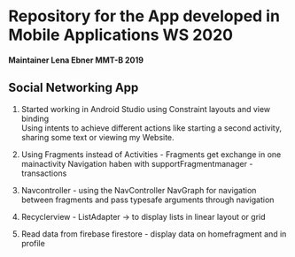 # Repository for the App developed in Mobile Applications WS 2020
#### Maintainer Lena Ebner MMT-B 2019

## Social Networking App

1. Started working in Android Studio using Constraint layouts and view binding  
Using intents to achieve different actions like starting a second activity, sharing some text or viewing my Website.  

2. Using Fragments instead of Activities - Fragments get exchange in one mainactivity
Navigation haben with supportFragmentmanager - transactions

3. Navcontroller - using the NavController NavGraph for navigation between fragments 
and pass typesafe arguments through navigation

4. Recyclerview - ListAdapter -> to display lists in linear layout or grid

5. Read data from firebase firestore - display data on homefragment and in profile
